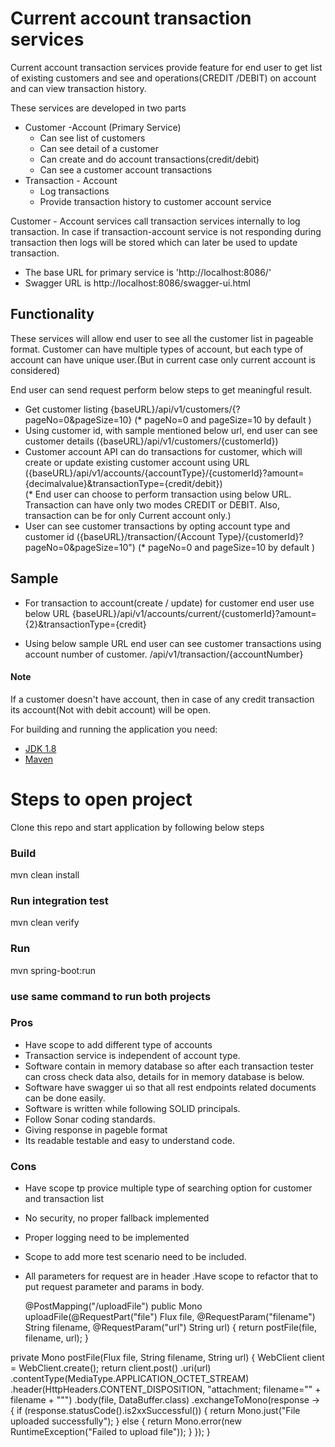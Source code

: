 # Current account transaction services


Current account transaction services provide feature for end user to get list of existing customers and see and operations(CREDIT /DEBIT) on account and can view transaction history.

These services are developed in two parts
- Customer -Account (Primary Service)
    - Can see list of customers 
    - Can see detail of a customer
    - Can create and do account transactions(credit/debit)
    - Can see a customer account transactions
- Transaction - Account
  - Log transactions 
  - Provide transaction history to customer account service

Customer - Account services call transaction services internally to log transaction. 
In case if transaction-account service is not responding during transaction then logs
will be stored which can later be used to update transaction.

- The base URL for primary service is 'http://localhost:8086/'
- Swagger URL is http://localhost:8086/swagger-ui.html

## Functionality

These services will allow end user to see all the customer list in pageable format.
Customer can have multiple types of account, but each type of account can have unique user.(But in current case only current account is considered)

End user can send request perform below steps to get meaningful result.

- Get customer listing {baseURL}/api/v1/customers/{?pageNo=0&pageSize=10} (*  pageNo=0 and pageSize=10 by default )
- Using customer id, with sample mentioned below url, end user can see customer details ({baseURL}/api/v1/customers/{customerId})
- Customer account API can do transactions for customer, which will create or update existing customer account using URL ({baseURL}/api/v1/accounts/{accountType}/{customerId}?amount={decimalvalue}&transactionType={credit/debit})  
  (* End user can choose to perform transaction using below URL. Transaction can have only two modes CREDIT or DEBIT. Also, transaction can be for only Current account only.)
- User can see customer transactions by opting account type and customer id ({baseURL}/transaction/{Account Type}/{customerId}?pageNo=0&pageSize=10") (*  pageNo=0 and pageSize=10 by default )
## Sample

- For transaction to account(create / update) for customer end user use below URL
  {baseURL}/api/v1/accounts/current/{customerId}?amount={2}&transactionType={credit}

- Using below sample URL end user can see customer transactions using account number of customer.
  /api/v1/transaction/{accountNumber}


#### Note #### 
If a customer doesn't have account, then in case of any credit transaction its account(Not with debit account) will be open.

For building and running the application you need:

- [JDK 1.8](http://www.oracle.com/technetwork/java/javase/downloads/jdk8-downloads-2133151.html)
- [Maven ](https://maven.apache.org)

# Steps to open project
Clone this repo and start application by following below steps
### Build
mvn clean install
### Run integration test
mvn clean verify
### Run
mvn spring-boot:run
### use same command to run both projects

### Pros

- Have scope to add different type of accounts
- Transaction service is independent of account type.
- Software contain in memory database so after each transaction tester can cross check data also, details for in memory database is below.
- Software have swagger ui so that all rest endpoints related documents can be done easily.
- Software is written while following SOLID principals.
- Follow Sonar coding standards.
- Giving response in pageble format
- Its readable testable and easy to understand code.

### Cons
- Have scope tp provice multiple type of searching option for customer and transaction list
- No security, no proper fallback implemented
- Proper logging need to be implemented
- Scope to add more test scenario need to be included.
- All parameters for request are in header 
  .Have scope to refactor that to put request parameter and params in body.
  
  @PostMapping("/uploadFile")
public Mono<String> uploadFile(@RequestPart("file") Flux<DataBuffer> file,
                               @RequestParam("filename") String filename,
                               @RequestParam("url") String url) {
    return postFile(file, filename, url);
}

private Mono<String> postFile(Flux<DataBuffer> file, String filename, String url) {
    WebClient client = WebClient.create();
    return client.post()
            .uri(url)
            .contentType(MediaType.APPLICATION_OCTET_STREAM)
            .header(HttpHeaders.CONTENT_DISPOSITION, "attachment; filename=\"" + filename + "\"")
            .body(file, DataBuffer.class)
            .exchangeToMono(response -> {
                if (response.statusCode().is2xxSuccessful()) {
                    return Mono.just("File uploaded successfully");
                } else {
                    return Mono.error(new RuntimeException("Failed to upload file"));
                }
            });
}
